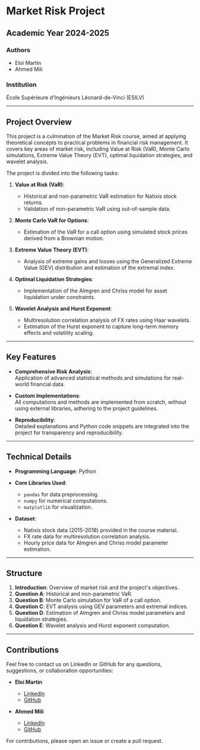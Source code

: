 # Market Risk Project

## **Academic Year 2024-2025**

### **Authors**
- Eloi Martin  
- Ahmed Mili  

### **Institution**
École Supérieure d'Ingénieurs Léonard-de-Vinci (ESILV)

---

## **Project Overview**
This project is a culmination of the Market Risk course, aimed at applying theoretical concepts to practical problems in financial risk management. It covers key areas of market risk, including Value at Risk (VaR), Monte Carlo simulations, Extreme Value Theory (EVT), optimal liquidation strategies, and wavelet analysis.

The project is divided into the following tasks:

1. **Value at Risk (VaR)**:  
   - Historical and non-parametric VaR estimation for Natixis stock returns.  
   - Validation of non-parametric VaR using out-of-sample data.

2. **Monte Carlo VaR for Options**:  
   - Estimation of the VaR for a call option using simulated stock prices derived from a Brownian motion.

3. **Extreme Value Theory (EVT)**:  
   - Analysis of extreme gains and losses using the Generalized Extreme Value (GEV) distribution and estimation of the extremal index.

4. **Optimal Liquidation Strategies**:  
   - Implementation of the Almgren and Chriss model for asset liquidation under constraints.

5. **Wavelet Analysis and Hurst Exponent**:  
   - Multiresolution correlation analysis of FX rates using Haar wavelets.  
   - Estimation of the Hurst exponent to capture long-term memory effects and volatility scaling.

---

## **Key Features**

- **Comprehensive Risk Analysis**:  
  Application of advanced statistical methods and simulations for real-world financial data.  

- **Custom Implementations**:  
  All computations and methods are implemented from scratch, without using external libraries, adhering to the project guidelines.

- **Reproducibility**:  
  Detailed explanations and Python code snippets are integrated into the project for transparency and reproducibility.

---

## **Technical Details**

- **Programming Language**: Python  
- **Core Libraries Used**:  
  - `pandas` for data preprocessing.  
  - `numpy` for numerical computations.  
  - `matplotlib` for visualization.  

- **Dataset**:  
  - Natixis stock data (2015-2018) provided in the course material.  
  - FX rate data for multiresolution correlation analysis.
  - Hourly price data for Almgren and Chriss model parameter estimation.
---

## **Structure**

1. **Introduction**: Overview of market risk and the project's objectives.  
2. **Question A**: Historical and non-parametric VaR.  
3. **Question B**: Monte Carlo simulation for VaR of a call option.  
4. **Question C**: EVT analysis using GEV parameters and extremal indices.  
5. **Question D**: Estimation of Almgren and Chriss model parameters and liquidation strategies.  
6. **Question E**: Wavelet analysis and Hurst exponent computation.

---
## Contributions

Feel free to contact us on LinkedIn or GitHub for any questions, suggestions, or collaboration opportunities:

- **Eloi Martin**  
  - [LinkedIn](https://www.linkedin.com/in/eloi-martin-a20475267/)  
  - [GitHub](https://github.com/EloiMt)

- **Ahmed Mili**  
  - [LinkedIn](https://www.linkedin.com/in/ahmedmili/)  
  - [GitHub](https://github.com/AhmedM1L1)

For contributions, please open an issue or create a pull request.

